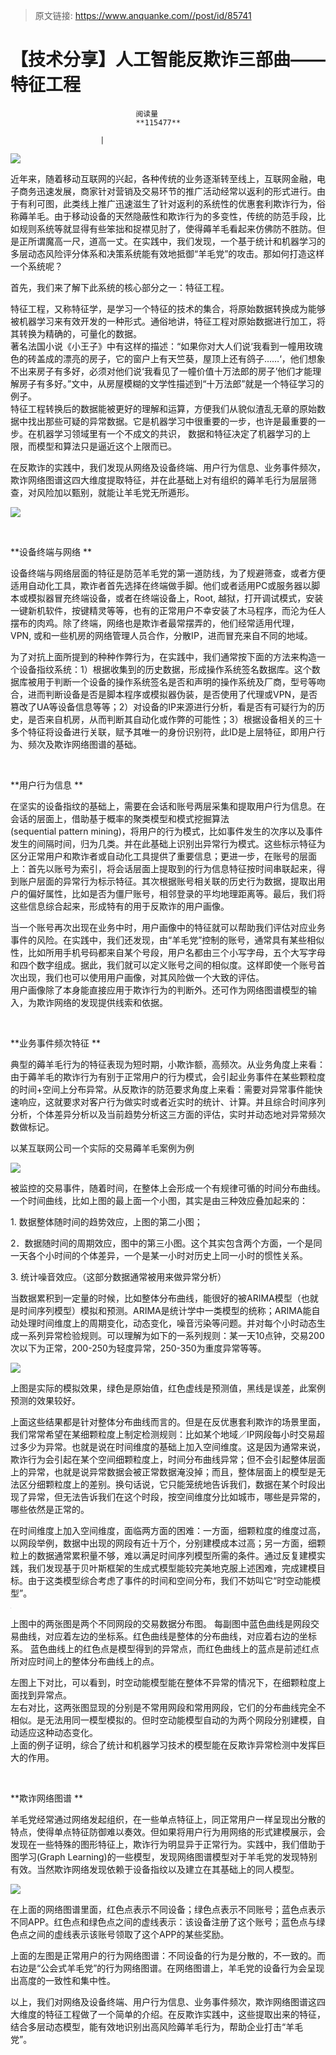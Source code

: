 > 原文链接: https://www.anquanke.com//post/id/85741 


# 【技术分享】人工智能反欺诈三部曲——特征工程


                                阅读量   
                                **115477**
                            
                        |
                        
                                                                                    



[![](https://p4.ssl.qhimg.com/t01d1907228254354c4.png)](https://p4.ssl.qhimg.com/t01d1907228254354c4.png)

近年来，随着移动互联网的兴起，各种传统的业务逐渐转至线上，互联网金融，电子商务迅速发展，商家针对营销及交易环节的推广活动经常以返利的形式进行。由于有利可图，此类线上推广迅速滋生了针对返利的系统性的优惠套利欺诈行为，俗称薅羊毛。由于移动设备的天然隐蔽性和欺诈行为的多变性，传统的防范手段，比如规则系统等就显得有些笨拙和捉襟见肘了，使得薅羊毛看起来仿佛防不胜防。但是正所谓魔高一尺，道高一丈。在实践中，我们发现，一个基于统计和机器学习的多层动态风险评分体系和决策系统能有效地抵御“羊毛党”的攻击。那如何打造这样一个系统呢？ 

首先，我们来了解下此系统的核心部分之一：特征工程。 

特征工程，又称特征学，是学习一个特征的技术的集合，将原始数据转换成为能够被机器学习来有效开发的一种形式。通俗地讲，特征工程对原始数据进行加工，将其转换为精确的，可量化的数据。 <br style="margin: 0px;padding: 0px">著名法国小说《小王子》中有这样的描述：“如果你对大人们说‘我看到一幢用玫瑰色的砖盖成的漂亮的房子，它的窗户上有天竺葵，屋顶上还有鸽子……‘，他们想象不出来房子有多好，必须对他们说‘我看见了一幢价值十万法郎的房子’他们才能理解房子有多好。”文中，从房屋模糊的文学性描述到“十万法郎”就是一个特征学习的例子。 <br style="margin: 0px;padding: 0px">特征工程转换后的数据能被更好的理解和运算，方便我们从貌似渣乱无章的原始数据中找出那些可疑的异常数据。它是机器学习中很重要的一步，也许是最重要的一步。在机器学习领域里有一个不成文的共识， 数据和特征决定了机器学习的上限，而模型和算法只是逼近这个上限而已。 

在反欺诈的实践中，我们发现从网络及设备终端、用户行为信息、业务事件频次，欺诈网络图谱这四大维度提取特征，并在此基础上对有组织的薅羊毛行为层层筛查，对风险加以甄别，就能让羊毛党无所遁形。

[![](https://p2.ssl.qhimg.com/t01459c8e2fc2d06b53.png)](https://p2.ssl.qhimg.com/t01459c8e2fc2d06b53.png)

**<br>**

**设备终端与网络 **

设备终端与网络层面的特征是防范羊毛党的第一道防线，为了规避筛查，或者方便适用自动化工具，欺诈者首先选择在终端做手脚。他们或者适用PC或服务器以脚本或模拟器冒充终端设备，或者在终端设备上，Root, 越狱，打开调试模式，安装一键新机软件，按键精灵等等，也有的正常用户不幸安装了木马程序，而沦为任人摆布的肉鸡。除了终端，网络也是欺诈者最常摆弄的，他们经常适用代理，VPN, 或和一些机房的网络管理人员合作，分散IP，进而冒充来自不同的地域。 

为了对抗上面所提到的种种作弊行为，在实践中，我们通常按下面的方法来构造一个设备指纹系统：1）根据收集到的历史数据，形成操作系统签名数据库。这个数据库被用于判断一个设备的操作系统签名是否和声明的操作系统及厂商，型号等吻合，进而判断设备是否是脚本程序或模拟器伪装，是否使用了代理或VPN，是否篡改了UA等设备信息等等；2）对设备的IP来源进行分析，看是否有可疑行为的历史，是否来自机房，从而判断其自动化或作弊的可能性；3）根据设备相关的三十多个特征将设备进行关联，赋予其唯一的身份识别符，此ID是上层特征，即用户行为、频次及欺诈网络图谱的基础。 

<br>

**用户行为信息 **

在坚实的设备指纹的基础上，需要在会话和账号两层采集和提取用户行为信息。在会话的层面上，借助基于概率的聚类模型和模式挖掘算法(sequential pattern mining)，将用户的行为模式，比如事件发生的次序以及事件发生的间隔时间，归为几类。并在此基础上识别出异常行为模式。这些标示特征为区分正常用户和欺诈者或自动化工具提供了重要信息；更进一步，在账号的层面上：首先以账号为索引，将会话层面上提取到的行为信息特征按时间串联起来，得到账户层面的异常行为标示特征。其次根据账号相关联的历史行为数据，提取出用户的偏好属性，比如是否为僵尸账号，相邻登录的平均地理距离等。最后，我们将这些信息综合起来，形成特有的用于反欺诈的用户画像。 

当一个账号再次出现在业务中时，用户画像中的特征就可以帮助我们评估对应业务事件的风险。在实践中，我们还发现，由“羊毛党”控制的账号，通常具有某些相似性，比如所用手机号码都来自某个号段，用户名都由三个小写字母，五个大写字母和四个数字组成。据此，我们就可以定义账号之间的相似度。这样即使一个账号首次出现，我们也可以使用用户画像，对其风险做一个大致的评估。 <br style="margin: 0px;padding: 0px">用户画像除了本身能直接应用于欺诈行为的判断外。还可作为网络图谱模型的输入，为欺诈网络的发现提供线索和依据。 

<br>

**业务事件频次特征 **

典型的薅羊毛行为的特征表现为短时期，小欺诈额，高频次。从业务角度上来看：由于薅羊毛的欺诈行为有别于正常用户的行为模式，会引起业务事件在某些颗粒度的时间+空间上分布异常。从反欺诈的防范要求角度上来看：需要对异常事件能快速响应，这就要求对客户行为做实时或者近实时的统计、计算。并且综合时间序列分析，个体差异分析以及当前趋势分析这三方面的评估，实时并动态地对异常频次数做标记。 

以某互联网公司一个实际的交易薅羊毛案例为例

[![](https://p5.ssl.qhimg.com/t012741b262cdb4aa31.png)](https://p5.ssl.qhimg.com/t012741b262cdb4aa31.png)

被监控的交易事件，随着时间，在整体上会形成一个有规律可循的时间分布曲线。一个时间曲线，比如上图的最上面一个小图，其实是由三种效应叠加起来的： 

1. 数据整体随时间的趋势效应，上图的第二小图； 

2．数据随时间的周期效应，图中的第三小图。这个其实包含两个方面，一个是同一天各个小时间的个体差异，一个是某一小时对历史上同一小时的惯性关系。 

3. 统计噪音效应。（这部分数据通常被用来做异常分析） 

当数据累积到一定量的时候，比如整体分布曲线，能很好的被ARIMA模型（也就是时间序列模型）模拟和预测。ARIMA是统计学中一类模型的统称；ARIMA能自动处理时间维度上的周期变化，动态变化，噪音污染等问题。并对每个小时动态生成一系列异常检验规则。可以理解为如下的一系列规则：某一天10点钟，交易200次以下为正常，200-250为轻度异常，250-350为重度异常等等。

[![](https://p2.ssl.qhimg.com/t01e4a6887a9c6c3e5a.png)](https://p2.ssl.qhimg.com/t01e4a6887a9c6c3e5a.png)

上图是实际的模拟效果，绿色是原始值，红色虚线是预测值，黑线是误差，此案例预测的效果较好。 

上面这些结果都是针对整体分布曲线而言的。但是在反优惠套利欺诈的场景里面，我们常常希望在某细颗粒度上制定检测规则：比如某个地域／IP网段每小时交易超过多少为异常。也就是说在时间维度的基础上加入空间维度。这是因为通常来说，欺诈行为会引起在某个空间细颗粒度上，时间分布曲线异常；但不会引起整体层面上的异常，也就是说异常数据会被正常数据淹没掉；而且，整体层面上的模型是无法区分细颗粒度上的差别。换句话说，它只能笼统地告诉我们，数据在某个时段出现了异常，但无法告诉我们在这个时段，按空间维度分比如城市，哪些是异常的，哪些依然是正常的。 

在时间维度上加入空间维度，面临两方面的困难：一方面，细颗粒度的维度过高，以网段举例，数据中出现的网段有近十万个，分别建模成本过高；另一方面，细颗粒上的数据通常累积量不够，难以满足时间序列模型所需的条件。通过反复建模实践，我们发现基于贝叶斯框架的生成式模型能较完美地克服上述困难，完成建模目标。由于这类模型综合考虑了事件的时间和空间分布，我们不妨叫它“时空动能模型”。

[![](data:image/png;base64,iVBORw0KGgoAAAANSUhEUgAAAAEAAAABCAYAAAAfFcSJAAAAAXNSR0IArs4c6QAAAARnQU1BAACxjwv8YQUAAAAJcEhZcwAADsQAAA7EAZUrDhsAAAANSURBVBhXYzh8+PB/AAffA0nNPuCLAAAAAElFTkSuQmCC)](https://p4.ssl.qhimg.com/t0189b826be75d8fd39.png)

上图中的两张图是两个不同网段的交易数据分布图。 每副图中蓝色曲线是网段交易曲线，对应着左边的坐标系。红色曲线是整体的分布曲线，对应着右边的坐标系。 蓝色曲线上的红色点是模型得到的异常点，而红色曲线上的蓝点是前述红点所对应时间上的整体分布曲线上的点。 

左图上下对比，可以看到，时空动能模型能在整体不异常的情况下，在细颗粒度上面找到异常点。 <br style="margin: 0px;padding: 0px">左右对比，这两张图显现的分别是不常用网段和常用网段，它们的分布曲线完全不相似。是无法用同一模型模拟的。但时空动能模型自动的为两个网段分别建模，自动适应这种动态变化。 <br style="margin: 0px;padding: 0px">上面的例子证明，综合了统计和机器学习技术的模型能在反欺诈异常检测中发挥巨大的作用。 

<br>

**欺诈网络图谱 **

羊毛党经常通过网络发起组织，在一些单点特征上，同正常用户一样呈现出分散的特点，使得单点特征防御难以奏效。但如果将用户行为用网络的形式建模展示，会发现在一些特殊的图形特征上，欺诈行为明显异于正常行为。实践中，我们借助于图学习(Graph Learning)的一些模型，发现网络图谱模型对于羊毛党的发现特别有效。当然欺诈网络发现依赖于设备指纹以及建立在其基础上的同人模型。

[![](https://p3.ssl.qhimg.com/t01811121cdec0e6d18.png)](https://p3.ssl.qhimg.com/t01811121cdec0e6d18.png)

在上面的网络图谱里面，红色点表示不同设备；绿色点表示不同账号；蓝色点表示不同APP。红色点和绿色点之间的虚线表示：该设备注册了这个账号；蓝色点与绿色点之间的虚线表示该账号领取了这个APP的某些奖励。 

上面的左图是正常用户的行为网络图谱：不同设备的行为是分散的，不一致的。而右边是“公会式羊毛党”的行为网络图谱。在网络图谱上，羊毛党的设备行为会呈现出高度的一致性和集中性。 

以上，我们对网络及设备终端、用户行为信息、业务事件频次，欺诈网络图谱这四大维度的特征工程做了一个简单的介绍。在反欺诈实践中，这些提取出来的特征，结合多层动态模型，能有效地识别出高风险薅羊毛行为，帮助企业打击“羊毛党”。 

